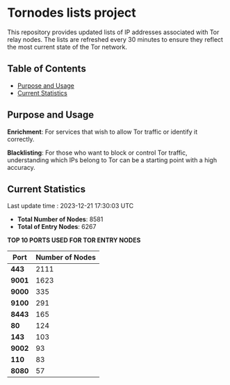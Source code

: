 # Tornodes lists project

This repository provides updated lists of IP addresses associated with Tor relay nodes. The lists are refreshed every 30 minutes to ensure they reflect the most current state of the Tor network.

## Table of Contents

- [Purpose and Usage](#purpose-and-usage)
- [Current Statistics](#current-statistics)


## Purpose and Usage

**Enrichment**: For services that wish to allow Tor traffic or identify it correctly.

**Blacklisting**: For those who want to block or control Tor traffic, understanding which IPs belong to Tor can be a starting point with a high accuracy.

## Current Statistics

Last update time : 2023-12-21 17:30:03 UTC

- **Total Number of Nodes**: 8581
- **Total of Entry Nodes**: 6267

**TOP 10 PORTS USED FOR TOR ENTRY NODES**

| **Port** | **Number of Nodes** |
|------|-----------------|
| **443**   | 2111  |
| **9001**   | 1623  |
| **9000**   | 335  |
| **9100**   | 291  |
| **8443**   | 165  |
| **80**   | 124  |
| **143**   | 103  |
| **9002**   | 93  |
| **110**   | 83  |
| **8080**   | 57  |

